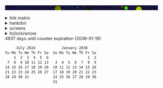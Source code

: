 ![banner](images/sunset.jpg)




<details><summary>link matrix</summary>
<sub><sup><sub><sup><sub><sup><sub><sup><sub><sup><sub><sup><sub><sup><sub><sup>
<pre>
c   c   c   c     a   a   a   a   a   a   a   a     cc   c   c   c     a   a   a   a   a   a   a   a     cc   c   c   c     a   a   a   a   a   a   a   a     cc   c   c   c     a   a   a   a   a   a   a   a     cc   c   c   c     a   a   a   a   a   a   a   a     cc   c   c   c     a   a   a   a   a   a   a   a     c
  c   c   c   c     a   a   a   R   L   a   a     c   c  c   c   c   c     a   a   a   R   L   a   a     c   c  c   c   c   c     a   a   a   R   L   a   a     c   c  c   c   c   c     a   a   a   R   L   a   a     c   c  c   c   c   c     a   a   a   R   L   a   a     c   c  c   c   c   c     a   a   a   R   L   a   a     c   c
c   c   c   c   c     a   a   RRRRR L a   a     c   cc   c   c   c   c     a   a   RRRRR L a   a     c   cc   c   c   c   c     a   a   RRRRR L a   a     c   cc   c   c   c   c     a   a   RRRRR L a   a     c   cc   c   c   c   c     a   a   RRRRR L a   a     c   cc   c   c   c   c     a   a   RRRRR L a   a     c   c
  c   c   c   c   c     a   a  RRR  L   a     c   c   c  c   c   c   c   c     a   a  RRR  L   a     c   c   c  c   c   c   c   c     a   a  RRR  L   a     c   c   c  c   c   c   c   c     a   a  RRR  L   a     c   c   c  c   c   c   c   c     a   a  RRR  L   a     c   c   c  c   c   c   c   c     a   a  RRR  L   a     c   c   c
c   c   c   c   c   c         RRRRRLLL      c   c   cc   c   c   c   c   c         RRRRRLLL      c   c   cc   c   c   c   c   c         RRRRRLLL      c   c   cc   c   c   c   c   c         RRRRRLLL      c   c   cc   c   c   c   c   c         RRRRRLLL      c   c   cc   c   c   c   c   c         RRRRRLLL      c   c   c
  c   c   c   c   c     d   d RRRRR L   d     c   c   c  c   c   c   c   c     d   d RRRRR L   d     c   c   c  c   c   c   c   c     d   d RRRRR L   d     c   c   c  c   c   c   c   c     d   d RRRRR L   d     c   c   c  c   c   c   c   c     d   d RRRRR L   d     c   c   c  c   c   c   c   c     d   d RRRRR L   d     c   c   c
c   c   c   c   c     d   d   dRRRd   d   d     c   cc   c   c   c   c     d   d   dRRRd   d   d     c   cc   c   c   c   c     d   d   dRRRd   d   d     c   cc   c   c   c   c     d   d   dRRRd   d   d     c   cc   c   c   c   c     d   d   dRRRd   d   d     c   cc   c   c   c   c     d   d   dRRRd   d   d     c   c
  c   c   c   c     d   d   d  RRR  d   d   d     c   c  c   c   c   c     d   d   d  RRR  d   d   d     c   c  c   c   c   c     d   d   d  RRR  d   d   d     c   c  c   c   c   c     d   d   d  RRR  d   d   d     c   c  c   c   c   c     d   d   d  RRR  d   d   d     c   c  c   c   c   c     d   d   d  RRR  d   d   d     c   c
c   c   c   c     d   d   d   dRRRd   d   d   d     cc   c   c   c     d   d   d   dRRRd   d   d   d     cc   c   c   c     d   d   d   dRRRd   d   d   d     cc   c   c   c     d   d   d   dRRRd   d   d   d     cc   c   c   c     d   d   d   dRRRd   d   d   d     cc   c   c   c     d   d   d   dRRRd   d   d   d     c
                d   d   d   d  RRR  d   d   d   d                d   d   d   d  RRR  d   d   d   d                d   d   d   d  RRR  d   d   d   d                d   d   d   d  RRR  d   d   d   d                d   d   d   d  RRR  d   d   d   d                d   d   d   d  RRR  d   d   d   d
b   b   b   b     d   d   d   RRRRR   d   d   d     bb   b   b   b     d   d   d   RRRRR   d   d   d     bb   b   b   b     d   d   d   RRRRR   d   d   d     bb   b   b   b     d   d   d   RRRRR   d   d   d     bb   b   b   b     d   d   d   RRRRR   d   d   d     bb   b   b   b     d   d   d   RRRRR   d   d   d     b
  b   b   b   b     d   d   d   d   d   d   d     b   b  b   b   b   b     d   d   d   d   d   d   d     b   b  b   b   b   b     d   d   d   d   d   d   d     b   b  b   b   b   b     d   d   d   d   d   d   d     b   b  b   b   b   b     d   d   d   d   d   d   d     b   b  b   b   b   b     d   d   d   d   d   d   d     b   b
b   b   b   b   b     d   d   d   d   d   d     b   bb   b   b   b   b     d   d   d   d   d   d     b   bb   b   b   b   b     d   d   d   d   d   d     b   bb   b   b   b   b     d   d   d   d   d   d     b   bb   b   b   b   b     d   d   d   d   d   d     b   bb   b   b   b   b     d   d   d   d   d   d     b   b
  b   b   b   b   b     d   d   d   d   d     b   b   b  b   b   b   b   b     d   d   d   d   d     b   b   b  b   b   b   b   b     d   d   d   d   d     b   b   b  b   b   b   b   b     d   d   d   d   d     b   b   b  b   b   b   b   b     d   d   d   d   d     b   b   b  b   b   b   b   b     d   d   d   d   d     b   b   b
b   b   b   b   b   b                       b   b   bb   b   b   b   b   b                       b   b   bb   b   b   b   b   b                       b   b   bb   b   b   b   b   b                       b   b   bb   b   b   b   b   b                       b   b   bb   b   b   b   b   b                       b   b   b
  b   b   b   b   b     a   a   a   a   a     b   b   b  b   b   b   b   b     a   a   a   a   a     b   b   b  b   b   b   b   b     a   a   a   a   a     b   b   b  b   b   b   b   b     a   a   a   a   a     b   b   b  b   b   b   b   b     a   a   a   a   a     b   b   b  b   b   b   b   b     a   a   a   a   a     b   b   b
b   b   b   b   b     a   a   a   a   a   a     b   bb   b   b   b   b     a   a   a   a   a   a     b   bb   b   b   b   b     a   a   a   a   a   a     b   bb   b   b   b   b     a   a   a   a   a   a     b   bb   b   b   b   b     a   a   a   a   a   a     b   bb   b   b   b   b     a   a   a   a   a   a     b   b
  b   b   b   b     a   a   a   a   a   a   a     b   b  b   b   b   b     a   a   a   a   a   a   a     b   b  b   b   b   b     a   a   a   a   a   a   a     b   b  b   b   b   b     a   a   a   a   a   a   a     b   b  b   b   b   b     a   a   a   a   a   a   a     b   b  b   b   b   b     a   a   a   a   a   a   a     b   b
b   b   b   b     a   a   a   a   a   a   a   a     bb   b   b   b     a   a   a   a   a   a   a   a     bb   b   b   b     a   a   a   a   a   a   a   a     bb   b   b   b     a   a   a   a   a   a   a   a     bb   b   b   b     a   a   a   a   a   a   a   a     bb   b   b   b     a   a   a   a   a   a   a   a     b
t               a   a   a   a   a   a   a   a   a      st               a   a   a   a   a   a   a   a   a      st               a   a   a   a   a   a   a   a   a      st               a   a   a   a   a   a   a   a   a      st               a   a   a   a   a   a   a   a   a      st               a   a   a   a   a   a   a   a   a      s
c   c   c   c     a   a   a   a   a   a   a   a     cc   c   c   c     a   a   a   a   a   a   a   a     cc   c   c   c     a   a   a   a   a   a   a   a     cc   c   c   c     a   a   a   a   a   a   a   a     cc   c   c   c     a   a   a   a   a   a   a   a     cc   c   c   c     a   a   a   a   a   a   a   a     c
  c   c   c   c     a   a   a   R   L   a   a     c   c  c   c   c   c     a   a   a   R   L   a   a     c   c  c   c   c   c     a   a   a   R   L   a   a     c   c  c   c   c   c     a   a   a   R   L   a   a     c   c  c   c   c   c     a   a   a   R   L   a   a     c   c  c   c   c   c     a   a   a   R   L   a   a     c   c
c   c   c   c   c     a   a   RRRRR L a   a     c   cc   c   c   c   c     a   a   RRRRR L a   a     c   cc   c   c   c   c     a   a   RRRRR L a   a     c   cc   c   c   c   c     a   a   RRRRR L a   a     c   cc   c   c   c   c     a   a   RRRRR L a   a     c   cc   c   c   c   c     a   a   RRRRR L a   a     c   c
  c   c   c   c   c     a   a  RRR  L   a     c   c   c  c   c   c   c   c     a   a  RRR  L   a     c   c   c  c   c   c   c   c     a   a  RRR  L   a     c   c   c  c   c   c   c   c     a   a  RRR  L   a     c   c   c  c   c   c   c   c     a   a  RRR  L   a     c   c   c  c   c   c   c   c     a   a  RRR  L   a     c   c   c
c   c   c   c   c   c         RRRRRLLL      c   c   cc   c   c   c   c   c         RRRRRLLL      c   c   cc   c   c   c   c   c         RRRRRLLL      c   c   cc   c   c   c   c   c         RRRRRLLL      c   c   cc   c   c   c   c   c         RRRRRLLL      c   c   cc   c   c   c   c   c         RRRRRLLL      c   c   c
  c   c   c   c   c     d   d RRRRR L   d     c   c   c  c   c   c   c   c     d   d RRRRR L   d     c   c   c  c   c   c   c   c     d   d RRRRR L   d     c   c   c  c   c   c   c   c     d   d RRRRR L   d     c   c   c  c   c   c   c   c     d   d RRRRR L   d     c   c   c  c   c   c   c   c     d   d RRRRR L   d     c   c   c
c   c   c   c   c     d   d   dRRRd   d   d     c   cc   c   c   c   c     d   d   dRRRd   d   d     c   cc   c   c   c   c     d   d   dRRRd   d   d     c   cc   c   c   c   c     d   d   dRRRd   d   d     c   cc   c   c   c   c     d   d   dRRRd   d   d     c   cc   c   c   c   c     d   d   dRRRd   d   d     c   c
  c   c   c   c     d   d   d  RRR  d   d   d     c   c  c   c   c   c     d   d   d  RRR  d   d   d     c   c  c   c   c   c     d   d   d  RRR  d   d   d     c   c  c   c   c   c     d   d   d  RRR  d   d   d     c   c  c   c   c   c     d   d   d  RRR  d   d   d     c   c  c   c   c   c     d   d   d  RRR  d   d   d     c   c
c   c   c   c     d   d   d   dRRRd   d   d   d     cc   c   c   c     d   d   d   dRRRd   d   d   d     cc   c   c   c     d   d   d   dRRRd   d   d   d     cc   c   c   c     d   d   d   dRRRd   d   d   d     cc   c   c   c     d   d   d   dRRRd   d   d   d     cc   c   c   c     d   d   d   dRRRd   d   d   d     c
                d   d   d   d  RRR  d   d   d   d                d   d   d   d  RRR  d   d   d   d                d   d   d   d  RRR  d   d   d   d                d   d   d   d  RRR  d   d   d   d                d   d   d   d  RRR  d   d   d   d                d   d   d   d  RRR  d   d   d   d
b   b   b   b     d   d   d   RRRRR   d   d   d     bb   b   b   b     d   d   d   RRRRR   d   d   d     bb   b   b   b     d   d   d   RRRRR   d   d   d     bb   b   b   b     d   d   d   RRRRR   d   d   d     bb   b   b   b     d   d   d   RRRRR   d   d   d     bb   b   b   b     d   d   d   RRRRR   d   d   d     b
  b   b   b   b     d   d   d   d   d   d   d     b   b  b   b   b   b     d   d   d   d   d   d   d     b   b  b   b   b   b     d   d   d   d   d   d   d     b   b  b   b   b   b     d   d   d   d   d   d   d     b   b  b   b   b   b     d   d   d   d   d   d   d     b   b  b   b   b   b     d   d   d   d   d   d   d     b   b
b   b   b   b   b     d   d   d   d   d   d     b   bb   b   b   b   b     d   d   d   d   d   d     b   bb   b   b   b   b     d   d   d   d   d   d     b   bb   b   b   b   b     d   d   d   d   d   d     b   bb   b   b   b   b     d   d   d   d   d   d     b   bb   b   b   b   b     d   d   d   d   d   d     b   b
  b   b   b   b   b     d   d   d   d   d     b   b   b  b   b   b   b   b     d   d   d   d   d     b   b   b  b   b   b   b   b     d   d   d   d   d     b   b   b  b   b   b   b   b     d   d   d   d   d     b   b   b  b   b   b   b   b     d   d   d   d   d     b   b   b  b   b   b   b   b     d   d   d   d   d     b   b   b
b   b   b   b   b   b                       b   b   bb   b   b   b   b   b                       b   b   bb   b   b   b   b   b                       b   b   bb   b   b   b   b   b                       b   b   bb   b   b   b   b   b                       b   b   bb   b   b   b   b   b                       b   b   b
  b   b   b   b   b     a   a   a   a   a     b   b   b  b   b   b   b   b     a   a   a   a   a     b   b   b  b   b   b   b   b     a   a   a   a   a     b   b   b  b   b   b   b   b     a   a   a   a   a     b   b   b  b   b   b   b   b     a   a   a   a   a     b   b   b  b   b   b   b   b     a   a   a   a   a     b   b   b
b   b   b   b   b     a   a   a   a   a   a     b   bb   b   b   b   b     a   a   a   a   a   a     b   bb   b   b   b   b     a   a   a   a   a   a     b   bb   b   b   b   b     a   a   a   a   a   a     b   bb   b   b   b   b     a   a   a   a   a   a     b   bb   b   b   b   b     a   a   a   a   a   a     b   b
  b   b   b   b     a   a   a   a   a   a   a     b   b  b   b   b   b     a   a   a   a   a   a   a     b   b  b   b   b   b     a   a   a   a   a   a   a     b   b  b   b   b   b     a   a   a   a   a   a   a     b   b  b   b   b   b     a   a   a   a   a   a   a     b   b  b   b   b   b     a   a   a   a   a   a   a     b   b
b   b   b   b     a   a   a   a   a   a   a   a     bb   b   b   b     a   a   a   a   a   a   a   a     bb   b   b   b     a   a   a   a   a   a   a   a     bb   b   b   b     a   a   a   a   a   a   a   a     bb   b   b   b     a   a   a   a   a   a   a   a     bb   b   b   b     a   a   a   a   a   a   a   a     b
t               a   a   a   a   a   a   a   a   a      st               a   a   a   a   a   a   a   a   a      st               a   a   a   a   a   a   a   a   a      st               a   a   a   a   a   a   a   a   a      st               a   a   a   a   a   a   a   a   a      st               a   a   a   a   a   a   a   a   a      s
c   c   c   c     a   a   a   a   a   a   a   a     cc   c   c   c     a   a   a   a   a   a   a   a     cc   c   c   c     a   a   a   a   a   a   a   a     cc   c   c   c     a   a   a   a   a   a   a   a     cc   c   c   c     a   a   a   a   a   a   a   a     cc   c   c   c     a   a   a   a   a   a   a   a     c
  c   c   c   c     a   a   a   R   L   a   a     c   c  c   c   c   c     a   a   a   R   L   a   a     c   c  c   c   c   c     a   a   a   R   L   a   a     c   c  c   c   c   c     a   a   a   R   L   a   a     c   c  c   c   c   c     a   a   a   R   L   a   a     c   c  c   c   c   c     a   a   a   R   L   a   a     c   c
c   c   c   c   c     a   a   RRRRR L a   a     c   cc   c   c   c   c     a   a   RRRRR L a   a     c   cc   c   c   c   c     a   a   RRRRR L a   a     c   cc   c   c   c   c     a   a   RRRRR L a   a     c   cc   c   c   c   c     a   a   RRRRR L a   a     c   cc   c   c   c   c     a   a   RRRRR L a   a     c   c
  c   c   c   c   c     a   a  RRR  L   a     c   c   c  c   c   c   c   c     a   a  RRR  L   a     c   c   c  c   c   c   c   c     a   a  RRR  L   a     c   c   c  c   c   c   c   c     a   a  RRR  L   a     c   c   c  c   c   c   c   c     a   a  RRR  L   a     c   c   c  c   c   c   c   c     a   a  RRR  L   a     c   c   c
c   c   c   c   c   c         RRRRRLLL      c   c   cc   c   c   c   c   c         RRRRRLLL      c   c   cc   c   c   c   c   c         RRRRRLLL      c   c   cc   c   c   c   c   c         RRRRRLLL      c   c   cc   c   c   c   c   c         RRRRRLLL      c   c   cc   c   c   c   c   c         RRRRRLLL      c   c   c
  c   c   c   c   c     d   d RRRRR L   d     c   c   c  c   c   c   c   c     d   d RRRRR L   d     c   c   c  c   c   c   c   c     d   d RRRRR L   d     c   c   c  c   c   c   c   c     d   d RRRRR L   d     c   c   c  c   c   c   c   c     d   d RRRRR L   d     c   c   c  c   c   c   c   c     d   d RRRRR L   d     c   c   c
c   c   c   c   c     d   d   dRRRd   d   d     c   cc   c   c   c   c     d   d   dRRRd   d   d     c   cc   c   c   c   c     d   d   dRRRd   d   d     c   cc   c   c   c   c     d   d   dRRRd   d   d     c   cc   c   c   c   c     d   d   dRRRd   d   d     c   cc   c   c   c   c     d   d   dRRRd   d   d     c   c
  c   c   c   c     d   d   d  RRR  d   d   d     c   c  c   c   c   c     d   d   d  RRR  d   d   d     c   c  c   c   c   c     d   d   d  RRR  d   d   d     c   c  c   c   c   c     d   d   d  RRR  d   d   d     c   c  c   c   c   c     d   d   d  RRR  d   d   d     c   c  c   c   c   c     d   d   d  RRR  d   d   d     c   c
c   c   c   c     d   d   d   dRRRd   d   d   d     cc   c   c   c     d   d   d   dRRRd   d   d   d     cc   c   c   c     d   d   d   dRRRd   d   d   d     cc   c   c   c     d   d   d   dRRRd   d   d   d     cc   c   c   c     d   d   d   dRRRd   d   d   d     cc   c   c   c     d   d   d   dRRRd   d   d   d     c
                d   d   d   d  RRR  d   d   d   d                d   d   d   d  RRR  d   d   d   d                d   d   d   d  RRR  d   d   d   d                d   d   d   d  RRR  d   d   d   d                d   d   d   d  RRR  d   d   d   d                d   d   d   d  RRR  d   d   d   d
b   b   b   b     d   d   d   RRRRR   d   d   d     bb   b   b   b     d   d   d   RRRRR   d   d   d     bb   b   b   b     d   d   d   RRRRR   d   d   d     bb   b   b   b     d   d   d   RRRRR   d   d   d     bb   b   b   b     d   d   d   RRRRR   d   d   d     bb   b   b   b     d   d   d   RRRRR   d   d   d     b
  b   b   b   b     d   d   d   d   d   d   d     b   b  b   b   b   b     d   d   d   d   d   d   d     b   b  b   b   b   b     d   d   d   d   d   d   d     b   b  b   b   b   b     d   d   d   d   d   d   d     b   b  b   b   b   b     d   d   d   d   d   d   d     b   b  b   b   b   b     d   d   d   d   d   d   d     b   b
b   b   b   b   b     d   d   d   d   d   d     b   bb   b   b   b   b     d   d   d   d   d   d     b   bb   b   b   b   b     d   d   d   d   d   d     b   bb   b   b   b   b     d   d   d   d   d   d     b   bb   b   b   b   b     d   d   d   d   d   d     b   bb   b   b   b   b     d   d   d   d   d   d     b   b
  b   b   b   b   b     d   d   d   d   d     b   b   b  b   b   b   b   b     d   d   d   d   d     b   b   b  b   b   b   b   b     d   d   d   d   d     b   b   b  b   b   b   b   b     d   d   d   d   d     b   b   b  b   b   b   b   b     d   d   d   d   d     b   b   b  b   b   b   b   b     d   d   d   d   d     b   b   b
b   b   b   b   b   b                       b   b   bb   b   b   b   b   b                       b   b   bb   b   b   b   b   b                       b   b   bb   b   b   b   b   b                       b   b   bb   b   b   b   b   b                       b   b   bb   b   b   b   b   b                       b   b   b
  b   b   b   b   b     a   a   a   a   a     b   b   b  b   b   b   b   b     a   a   a   a   a     b   b   b  b   b   b   b   b     a   a   a   a   a     b   b   b  b   b   b   b   b     a   a   a   a   a     b   b   b  b   b   b   b   b     a   a   a   a   a     b   b   b  b   b   b   b   b     a   a   a   a   a     b   b   b
b   b   b   b   b     a   a   a   a   a   a     b   bb   b   b   b   b     a   a   a   a   a   a     b   bb   b   b   b   b     a   a   a   a   a   a     b   bb   b   b   b   b     a   a   a   a   a   a     b   bb   b   b   b   b     a   a   a   a   a   a     b   bb   b   b   b   b     a   a   a   a   a   a     b   b
  b   b   b   b     a   a   a   a   a   a   a     b   b  b   b   b   b     a   a   a   a   a   a   a     b   b  b   b   b   b     a   a   a   a   a   a   a     b   b  b   b   b   b     a   a   a   a   a   a   a     b   b  b   b   b   b     a   a   a   a   a   a   a     b   b  b   b   b   b     a   a   a   a   a   a   a     b   b
b   b   b   b     a   a   a   a   a   a   a   a     bb   b   b   b     a   a   a   a   a   a   a   a     bb   b   b   b     a   a   a   a   a   a   a   a     bb   b   b   b     a   a   a   a   a   a   a   a     bb   b   b   b     a   a   a   a   a   a   a   a     bb   b   b   b     a   a   a   a   a   a   a   a     b
t               a   a   a   a   a   a   a   a   a      st               a   a   a   a   a   a   a   a   a      st               a   a   a   a   a   a   a   a   a      st               a   a   a   a   a   a   a   a   a      st               a   a   a   a   a   a   a   a   a      st               a   a   a   a   a   a   a   a   a      s
c   c   c   c     a   a   a   a   a   a   a   a     cc   c   c   c     a   a   a   a   a   a   a   a     cc   c   c   c     a   a   a   a   a   a   a   a     cc   c   c   c     a   a   a   a   a   a   a   a     cc   c   c   c     a   a   a   a   a   a   a   a     cc   c   c   c     a   a   a   a   a   a   a   a     c
  c   c   c   c     a   a   a   R   L   a   a     c   c  c   c   c   c     a   a   a   R   L   a   a     c   c  c   c   c   c     a   a   a   R   L   a   a     c   c  c   c   c   c     a   a   a   R   L   a   a     c   c  c   c   c   c     a   a   a   R   L   a   a     c   c  c   c   c   c     a   a   a   R   L   a   a     c   c
c   c   c   c   c     a   a   RRRRR L a   a     c   cc   c   c   c   c     a   a   RRRRR L a   a     c   cc   c   c   c   c     a   a   RRRRR L a   a     c   cc   c   c   c   c     a   a   RRRRR L a   a     c   cc   c   c   c   c     a   a   RRRRR L a   a     c   cc   c   c   c   c     a   a   RRRRR L a   a     c   c
  c   c   c   c   c     a   a  RRR  L   a     c   c   c  c   c   c   c   c     a   a  RRR  L   a     c   c   c  c   c   c   c   c     a   a  RRR  L   a     c   c   c  c   c   c   c   c     a   a  RRR  L   a     c   c   c  c   c   c   c   c     a   a  RRR  L   a     c   c   c  c   c   c   c   c     a   a  RRR  L   a     c   c   c
c   c   c   c   c   c         RRRRRLLL      c   c   cc   c   c   c   c   c         RRRRRLLL      c   c   cc   c   c   c   c   c         RRRRRLLL      c   c   cc   c   c   c   c   c         RRRRRLLL      c   c   cc   c   c   c   c   c         RRRRRLLL      c   c   cc   c   c   c   c   c         RRRRRLLL      c   c   c
  c   c   c   c   c     d   d RRRRR L   d     c   c   c  c   c   c   c   c     d   d RRRRR L   d     c   c   c  c   c   c   c   c     d   d RRRRR L   d     c   c   c  c   c   c   c   c     d   d RRRRR L   d     c   c   c  c   c   c   c   c     d   d RRRRR L   d     c   c   c  c   c   c   c   c     d   d RRRRR L   d     c   c   c
c   c   c   c   c     d   d   dRRRd   d   d     c   cc   c   c   c   c     d   d   dRRRd   d   d     c   cc   c   c   c   c     d   d   dRRRd   d   d     c   cc   c   c   c   c     d   d   dRRRd   d   d     c   cc   c   c   c   c     d   d   dRRRd   d   d     c   cc   c   c   c   c     d   d   dRRRd   d   d     c   c
  c   c   c   c     d   d   d  RRR  d   d   d     c   c  c   c   c   c     d   d   d  RRR  d   d   d     c   c  c   c   c   c     d   d   d  RRR  d   d   d     c   c  c   c   c   c     d   d   d  RRR  d   d   d     c   c  c   c   c   c     d   d   d  RRR  d   d   d     c   c  c   c   c   c     d   d   d  RRR  d   d   d     c   c
c   c   c   c     d   d   d   dRRRd   d   d   d     cc   c   c   c     d   d   d   dRRRd   d   d   d     cc   c   c   c     d   d   d   dRRRd   d   d   d     cc   c   c   c     d   d   d   dRRRd   d   d   d     cc   c   c   c     d   d   d   dRRRd   d   d   d     cc   c   c   c     d   d   d   dRRRd   d   d   d     c
                d   d   d   d  RRR  d   d   d   d                d   d   d   d  RRR  d   d   d   d                d   d   d   d  RRR  d   d   d   d                d   d   d   d  RRR  d   d   d   d                d   d   d   d  RRR  d   d   d   d                d   d   d   d  RRR  d   d   d   d
b   b   b   b     d   d   d   RRRRR   d   d   d     bb   b   b   b     d   d   d   RRRRR   d   d   d     bb   b   b   b     d   d   d   RRRRR   d   d   d     bb   b   b   b     d   d   d   RRRRR   d   d   d     bb   b   b   b     d   d   d   RRRRR   d   d   d     bb   b   b   b     d   d   d   RRRRR   d   d   d     b
  b   b   b   b     d   d   d   d   d   d   d     b   b  b   b   b   b     d   d   d   d   d   d   d     b   b  b   b   b   b     d   d   d   d   d   d   d     b   b  b   b   b   b     d   d   d   d   d   d   d     b   b  b   b   b   b     d   d   d   d   d   d   d     b   b  b   b   b   b     d   d   d   d   d   d   d     b   b
b   b   b   b   b     d   d   d   d   d   d     b   bb   b   b   b   b     d   d   d   d   d   d     b   bb   b   b   b   b     d   d   d   d   d   d     b   bb   b   b   b   b     d   d   d   d   d   d     b   bb   b   b   b   b     d   d   d   d   d   d     b   bb   b   b   b   b     d   d   d   d   d   d     b   b
  b   b   b   b   b     d   d   d   d   d     b   b   b  b   b   b   b   b     d   d   d   d   d     b   b   b  b   b   b   b   b     d   d   d   d   d     b   b   b  b   b   b   b   b     d   d   d   d   d     b   b   b  b   b   b   b   b     d   d   d   d   d     b   b   b  b   b   b   b   b     d   d   d   d   d     b   b   b
b   b   b   b   b   b                       b   b   bb   b   b   b   b   b                       b   b   bb   b   b   b   b   b                       b   b   bb   b   b   b   b   b                       b   b   bb   b   b   b   b   b                       b   b   bb   b   b   b   b   b                       b   b   b
  b   b   b   b   b     a   a   a   a   a     b   b   b  b   b   b   b   b     a   a   a   a   a     b   b   b  b   b   b   b   b     a   a   a   a   a     b   b   b  b   b   b   b   b     a   a   a   a   a     b   b   b  b   b   b   b   b     a   a   a   a   a     b   b   b  b   b   b   b   b     a   a   a   a   a     b   b   b
b   b   b   b   b     a   a   a   a   a   a     b   bb   b   b   b   b     a   a   a   a   a   a     b   bb   b   b   b   b     a   a   a   a   a   a     b   bb   b   b   b   b     a   a   a   a   a   a     b   bb   b   b   b   b     a   a   a   a   a   a     b   bb   b   b   b   b     a   a   a   a   a   a     b   b
  b   b   b   b     a   a   a   a   a   a   a     b   b  b   b   b   b     a   a   a   a   a   a   a     b   b  b   b   b   b     a   a   a   a   a   a   a     b   b  b   b   b   b     a   a   a   a   a   a   a     b   b  b   b   b   b     a   a   a   a   a   a   a     b   b  b   b   b   b     a   a   a   a   a   a   a     b   b
b   b   b   b     a   a   a   a   a   a   a   a     bb   b   b   b     a   a   a   a   a   a   a   a     bb   b   b   b     a   a   a   a   a   a   a   a     bb   b   b   b     a   a   a   a   a   a   a   a     bb   b   b   b     a   a   a   a   a   a   a   a     bb   b   b   b     a   a   a   a   a   a   a   a     b
t               a   a   a   a   a   a   a   a   a      st               a   a   a   a   a   a   a   a   a      st               a   a   a   a   a   a   a   a   a      st               a   a   a   a   a   a   a   a   a      st               a   a   a   a   a   a   a   a   a      st               a   a   a   a   a   a   a   a   a      s
c   c   c   c     a   a   a   a   a   a   a   a     cc   c   c   c     a   a   a   a   a   a   a   a     cc   c   c   c     a   a   a   a   a   a   a   a     cc   c   c   c     a   a   a   a   a   a   a   a     cc   c   c   c     a   a   a   a   a   a   a   a     cc   c   c   c     a   a   a   a   a   a   a   a     c
  c   c   c   c     a   a   a   R   L   a   a     c   c  c   c   c   c     a   a   a   R   L   a   a     c   c  c   c   c   c     a   a   a   R   L   a   a     c   c  c   c   c   c     a   a   a   R   L   a   a     c   c  c   c   c   c     a   a   a   R   L   a   a     c   c  c   c   c   c     a   a   a   R   L   a   a     c   c
c   c   c   c   c     a   a   RRRRR L a   a     c   cc   c   c   c   c     a   a   RRRRR L a   a     c   cc   c   c   c   c     a   a   RRRRR L a   a     c   cc   c   c   c   c     a   a   RRRRR L a   a     c   cc   c   c   c   c     a   a   RRRRR L a   a     c   cc   c   c   c   c     a   a   RRRRR L a   a     c   c
  c   c   c   c   c     a   a  RRR  L   a     c   c   c  c   c   c   c   c     a   a  RRR  L   a     c   c   c  c   c   c   c   c     a   a  RRR  L   a     c   c   c  c   c   c   c   c     a   a  RRR  L   a     c   c   c  c   c   c   c   c     a   a  RRR  L   a     c   c   c  c   c   c   c   c     a   a  RRR  L   a     c   c   c
c   c   c   c   c   c         RRRRRLLL      c   c   cc   c   c   c   c   c         RRRRRLLL      c   c   cc   c   c   c   c   c         RRRRRLLL      c   c   cc   c   c   c   c   c         RRRRRLLL      c   c   cc   c   c   c   c   c         RRRRRLLL      c   c   cc   c   c   c   c   c         RRRRRLLL      c   c   c
  c   c   c   c   c     d   d RRRRR L   d     c   c   c  c   c   c   c   c     d   d RRRRR L   d     c   c   c  c   c   c   c   c     d   d RRRRR L   d     c   c   c  c   c   c   c   c     d   d RRRRR L   d     c   c   c  c   c   c   c   c     d   d RRRRR L   d     c   c   c  c   c   c   c   c     d   d RRRRR L   d     c   c   c
c   c   c   c   c     d   d   dRRRd   d   d     c   cc   c   c   c   c     d   d   dRRRd   d   d     c   cc   c   c   c   c     d   d   dRRRd   d   d     c   cc   c   c   c   c     d   d   dRRRd   d   d     c   cc   c   c   c   c     d   d   dRRRd   d   d     c   cc   c   c   c   c     d   d   dRRRd   d   d     c   c
  c   c   c   c     d   d   d  RRR  d   d   d     c   c  c   c   c   c     d   d   d  RRR  d   d   d     c   c  c   c   c   c     d   d   d  RRR  d   d   d     c   c  c   c   c   c     d   d   d  RRR  d   d   d     c   c  c   c   c   c     d   d   d  RRR  d   d   d     c   c  c   c   c   c     d   d   d  RRR  d   d   d     c   c
c   c   c   c     d   d   d   dRRRd   d   d   d     cc   c   c   c     d   d   d   dRRRd   d   d   d     cc   c   c   c     d   d   d   dRRRd   d   d   d     cc   c   c   c     d   d   d   dRRRd   d   d   d     cc   c   c   c     d   d   d   dRRRd   d   d   d     cc   c   c   c     d   d   d   dRRRd   d   d   d     c
                d   d   d   d  RRR  d   d   d   d                d   d   d   d  RRR  d   d   d   d                d   d   d   d  RRR  d   d   d   d                d   d   d   d  RRR  d   d   d   d                d   d   d   d  RRR  d   d   d   d                d   d   d   d  RRR  d   d   d   d
b   b   b   b     d   d   d   RRRRR   d   d   d     bb   b   b   b     d   d   d   RRRRR   d   d   d     bb   b   b   b     d   d   d   RRRRR   d   d   d     bb   b   b   b     d   d   d   RRRRR   d   d   d     bb   b   b   b     d   d   d   RRRRR   d   d   d     bb   b   b   b     d   d   d   RRRRR   d   d   d     b
  b   b   b   b     d   d   d   d   d   d   d     b   b  b   b   b   b     d   d   d   d   d   d   d     b   b  b   b   b   b     d   d   d   d   d   d   d     b   b  b   b   b   b     d   d   d   d   d   d   d     b   b  b   b   b   b     d   d   d   d   d   d   d     b   b  b   b   b   b     d   d   d   d   d   d   d     b   b
b   b   b   b   b     d   d   d   d   d   d     b   bb   b   b   b   b     d   d   d   d   d   d     b   bb   b   b   b   b     d   d   d   d   d   d     b   bb   b   b   b   b     d   d   d   d   d   d     b   bb   b   b   b   b     d   d   d   d   d   d     b   bb   b   b   b   b     d   d   d   d   d   d     b   b
  b   b   b   b   b     d   d   d   d   d     b   b   b  b   b   b   b   b     d   d   d   d   d     b   b   b  b   b   b   b   b     d   d   d   d   d     b   b   b  b   b   b   b   b     d   d   d   d   d     b   b   b  b   b   b   b   b     d   d   d   d   d     b   b   b  b   b   b   b   b     d   d   d   d   d     b   b   b
b   b   b   b   b   b                       b   b   bb   b   b   b   b   b                       b   b   bb   b   b   b   b   b                       b   b   bb   b   b   b   b   b                       b   b   bb   b   b   b   b   b                       b   b   bb   b   b   b   b   b                       b   b   b
  b   b   b   b   b     a   a   a   a   a     b   b   b  b   b   b   b   b     a   a   a   a   a     b   b   b  b   b   b   b   b     a   a   a   a   a     b   b   b  b   b   b   b   b     a   a   a   a   a     b   b   b  b   b   b   b   b     a   a   a   a   a     b   b   b  b   b   b   b   b     a   a   a   a   a     b   b   b
b   b   b   b   b     a   a   a   a   a   a     b   bb   b   b   b   b     a   a   a   a   a   a     b   bb   b   b   b   b     a   a   a   a   a   a     b   bb   b   b   b   b     a   a   a   a   a   a     b   bb   b   b   b   b     a   a   a   a   a   a     b   bb   b   b   b   b     a   a   a   a   a   a     b   b
  b   b   b   b     a   a   a   a   a   a   a     b   b  b   b   b   b     a   a   a   a   a   a   a     b   b  b   b   b   b     a   a   a   a   a   a   a     b   b  b   b   b   b     a   a   a   a   a   a   a     b   b  b   b   b   b     a   a   a   a   a   a   a     b   b  b   b   b   b     a   a   a   a   a   a   a     b   b
b   b   b   b     a   a   a   a   a   a   a   a     bb   b   b   b     a   a   a   a   a   a   a   a     bb   b   b   b     a   a   a   a   a   a   a   a     bb   b   b   b     a   a   a   a   a   a   a   a     bb   b   b   b     a   a   a   a   a   a   a   a     bb   b   b   b     a   a   a   a   a   a   a   a     b
t               a   a   a   a   a   a   a   a   a      st               a   a   a   a   a   a   a   a   a      st               a   a   a   a   a   a   a   a   a      st               a   a   a   a   a   a   a   a   a      st               a   a   a   a   a   a   a   a   a      st               a   a   a   a   a   a   a   a   a      s
c   c   c   c     a   a   a   a   a   a   a   a     cc   c   c   c     a   a   a   a   a   a   a   a     cc   c   c   c     a   a   a   a   a   a   a   a     cc   c   c   c     a   a   a   a   a   a   a   a     cc   c   c   c     a   a   a   a   a   a   a   a     cc   c   c   c     a   a   a   a   a   a   a   a     c
  c   c   c   c     a   a   a   R   L   a   a     c   c  c   c   c   c     a   a   a   R   L   a   a     c   c  c   c   c   c     a   a   a   R   L   a   a     c   c  c   c   c   c     a   a   a   R   L   a   a     c   c  c   c   c   c     a   a   a   R   L   a   a     c   c  c   c   c   c     a   a   a   R   L   a   a     c   c
c   c   c   c   c     a   a   RRRRR L a   a     c   cc   c   c   c   c     a   a   RRRRR L a   a     c   cc   c   c   c   c     a   a   RRRRR L a   a     c   cc   c   c   c   c     a   a   RRRRR L a   a     c   cc   c   c   c   c     a   a   RRRRR L a   a     c   cc   c   c   c   c     a   a   RRRRR L a   a     c   c
  c   c   c   c   c     a   a  RRR  L   a     c   c   c  c   c   c   c   c     a   a  RRR  L   a     c   c   c  c   c   c   c   c     a   a  RRR  L   a     c   c   c  c   c   c   c   c     a   a  RRR  L   a     c   c   c  c   c   c   c   c     a   a  RRR  L   a     c   c   c  c   c   c   c   c     a   a  RRR  L   a     c   c   c
c   c   c   c   c   c         RRRRRLLL      c   c   cc   c   c   c   c   c         RRRRRLLL      c   c   cc   c   c   c   c   c         RRRRRLLL      c   c   cc   c   c   c   c   c         RRRRRLLL      c   c   cc   c   c   c   c   c         RRRRRLLL      c   c   cc   c   c   c   c   c         RRRRRLLL      c   c   c
  c   c   c   c   c     d   d RRRRR L   d     c   c   c  c   c   c   c   c     d   d RRRRR L   d     c   c   c  c   c   c   c   c     d   d RRRRR L   d     c   c   c  c   c   c   c   c     d   d RRRRR L   d     c   c   c  c   c   c   c   c     d   d RRRRR L   d     c   c   c  c   c   c   c   c     d   d RRRRR L   d     c   c   c
c   c   c   c   c     d   d   dRRRd   d   d     c   cc   c   c   c   c     d   d   dRRRd   d   d     c   cc   c   c   c   c     d   d   dRRRd   d   d     c   cc   c   c   c   c     d   d   dRRRd   d   d     c   cc   c   c   c   c     d   d   dRRRd   d   d     c   cc   c   c   c   c     d   d   dRRRd   d   d     c   c
  c   c   c   c     d   d   d  RRR  d   d   d     c   c  c   c   c   c     d   d   d  RRR  d   d   d     c   c  c   c   c   c     d   d   d  RRR  d   d   d     c   c  c   c   c   c     d   d   d  RRR  d   d   d     c   c  c   c   c   c     d   d   d  RRR  d   d   d     c   c  c   c   c   c     d   d   d  RRR  d   d   d     c   c
c   c   c   c     d   d   d   dRRRd   d   d   d     cc   c   c   c     d   d   d   dRRRd   d   d   d     cc   c   c   c     d   d   d   dRRRd   d   d   d     cc   c   c   c     d   d   d   dRRRd   d   d   d     cc   c   c   c     d   d   d   dRRRd   d   d   d     cc   c   c   c     d   d   d   dRRRd   d   d   d     c
                d   d   d   d  RRR  d   d   d   d                d   d   d   d  RRR  d   d   d   d                d   d   d   d  RRR  d   d   d   d                d   d   d   d  RRR  d   d   d   d                d   d   d   d  RRR  d   d   d   d                d   d   d   d  RRR  d   d   d   d
b   b   b   b     d   d   d   RRRRR   d   d   d     bb   b   b   b     d   d   d   RRRRR   d   d   d     bb   b   b   b     d   d   d   RRRRR   d   d   d     bb   b   b   b     d   d   d   RRRRR   d   d   d     bb   b   b   b     d   d   d   RRRRR   d   d   d     bb   b   b   b     d   d   d   RRRRR   d   d   d     b
  b   b   b   b     d   d   d   d   d   d   d     b   b  b   b   b   b     d   d   d   d   d   d   d     b   b  b   b   b   b     d   d   d   d   d   d   d     b   b  b   b   b   b     d   d   d   d   d   d   d     b   b  b   b   b   b     d   d   d   d   d   d   d     b   b  b   b   b   b     d   d   d   d   d   d   d     b   b
b   b   b   b   b     d   d   d   d   d   d     b   bb   b   b   b   b     d   d   d   d   d   d     b   bb   b   b   b   b     d   d   d   d   d   d     b   bb   b   b   b   b     d   d   d   d   d   d     b   bb   b   b   b   b     d   d   d   d   d   d     b   bb   b   b   b   b     d   d   d   d   d   d     b   b
  b   b   b   b   b     d   d   d   d   d     b   b   b  b   b   b   b   b     d   d   d   d   d     b   b   b  b   b   b   b   b     d   d   d   d   d     b   b   b  b   b   b   b   b     d   d   d   d   d     b   b   b  b   b   b   b   b     d   d   d   d   d     b   b   b  b   b   b   b   b     d   d   d   d   d     b   b   b
b   b   b   b   b   b                       b   b   bb   b   b   b   b   b                       b   b   bb   b   b   b   b   b                       b   b   bb   b   b   b   b   b                       b   b   bb   b   b   b   b   b                       b   b   bb   b   b   b   b   b                       b   b   b
  b   b   b   b   b     a   a   a   a   a     b   b   b  b   b   b   b   b     a   a   a   a   a     b   b   b  b   b   b   b   b     a   a   a   a   a     b   b   b  b   b   b   b   b     a   a   a   a   a     b   b   b  b   b   b   b   b     a   a   a   a   a     b   b   b  b   b   b   b   b     a   a   a   a   a     b   b   b
b   b   b   b   b     a   a   a   a   a   a     b   bb   b   b   b   b     a   a   a   a   a   a     b   bb   b   b   b   b     a   a   a   a   a   a     b   bb   b   b   b   b     a   a   a   a   a   a     b   bb   b   b   b   b     a   a   a   a   a   a     b   bb   b   b   b   b     a   a   a   a   a   a     b   b
  b   b   b   b     a   a   a   a   a   a   a     b   b  b   b   b   b     a   a   a   a   a   a   a     b   b  b   b   b   b     a   a   a   a   a   a   a     b   b  b   b   b   b     a   a   a   a   a   a   a     b   b  b   b   b   b     a   a   a   a   a   a   a     b   b  b   b   b   b     a   a   a   a   a   a   a     b   b
b   b   b   b     a   a   a   a   a   a   a   a     bb   b   b   b     a   a   a   a   a   a   a   a     bb   b   b   b     a   a   a   a   a   a   a   a     bb   b   b   b     a   a   a   a   a   a   a   a     bb   b   b   b     a   a   a   a   a   a   a   a     bb   b   b   b     a   a   a   a   a   a   a   a     b
t               a   a   a   a   a   a   a   a   a      st               a   a   a   a   a   a   a   a   a      st               a   a   a   a   a   a   a   a   a      st               a   a   a   a   a   a   a   a   a      st               a   a   a   a   a   a   a   a   a      st               a   a   a   a   a   a   a   a   a      s
</pre>
</sup></sub></sup></sub></sup></sub></sup></sub></sup></sub></sup></sub></sup></sub></sup></sub>


[00](https://github.com/handyc/hanb) 
[01](https://github.com/handyc/hanb) 
[02](https://github.com/handyc/hanb) 
[03](https://github.com/handyc/hanb) 
[04](https://github.com/handyc/hanb) 
[05](https://github.com/handyc/hanb) 


[00](https://github.com/handyc/hanb) 
[01](https://github.com/handyc/hanb) 
[02](https://github.com/handyc/hanb) 
[03](https://github.com/handyc/hanb) 
[04](https://github.com/handyc/hanb) 
[05](https://github.com/handyc/hanb) 


[00](https://github.com/handyc/hanb) 
[01](https://github.com/handyc/hanb) 
[02](https://github.com/handyc/hanb) 
[03](https://github.com/handyc/hanb) 
[04](https://github.com/handyc/hanb) 
[05](https://github.com/handyc/hanb) 


[00](https://github.com/handyc/hanb) 
[01](https://github.com/handyc/hanb) 
[02](https://github.com/handyc/hanb) 
[03](https://github.com/handyc/hanb) 
[04](https://github.com/handyc/hanb) 
[05](https://github.com/handyc/hanb) 


[00](https://github.com/handyc/hanb) 
[01](https://github.com/handyc/hanb) 
[02](https://github.com/handyc/hanb) 
[03](https://github.com/handyc/hanb) 
[04](https://github.com/handyc/hanb) 
[05](https://github.com/handyc/hanb) 


[00](https://github.com/handyc/hanb) 
[01](https://github.com/handyc/hanb) 
[02](https://github.com/handyc/hanb) 
[03](https://github.com/handyc/hanb) 
[04](https://github.com/handyc/hanb) 
[05](https://github.com/handyc/hanb) 


</details>



<details><summary>hanb/bri</summary>
<sub><sup><sub><sup><sub><sup><sub><sup><sub><sup><sub><sup><sub><sup><sub><sup>
<pre>
b   b   b   b   b   b     a   a   a   a   a   a   a     b   b   b   b   b   b
  b   b   b   b   b     a   a   a   a   a   a   a   a     b   b   b   b   b  
                      a   a   a   a   a   a   a   a   a                      
  c   c   c   c   c     a   a   a   a   a   a   a   a     c   c   c   c   c  
c   c   c   c   c   c     a   a   a   s   L   a   a     c   c   c   c   c   c
  c   c   c   c   c   c     a   a   RRRRR L a   a     c   c   c   c   c   c  
c   c   c   c   c   c   c     a   a  RRR  L   a     c   c   c   c   c   c   c
  c   c   c   c   c   c   c         RRRRRLLL      c   c   c   c   c   c   c  
c   c   c   c   c   c   c     d   d RRRRR L   d     c   c   c   c   c   c   c
  c   c   c   c   c   c     d   d   dRRRd   d   d     c   c   c   c   c   c  
c   c   c   c   c   c     d   d   d  RRR  d   d   d     c   c   c   c   c   c
  c   c   c   c   c     d   d   d   dRRRd   d   d   d     c   c   c   c   c  
                      d   d   d   d  RRR  d   d   d   d                      
  b   b   b   b   b     d   d   d   RRRRR   d   d   d     b   b   b   b   b  
b   b   b   b   b   b     d   d   d   d   d   d   d     b   b   b   b   b   b
  b   b   b   b   b   b     d   d   d   d   d   d     b   b   b   b   b   b  
b   b   b   b   b   b   b     d   d   d   d   d     b   b   b   b   b   b   b
  b   b   b   b   b   b   b                       b   b   b   b   b   b   b  
b   b   b   b   b   b   b     a   a   a   a   a     b   b   b   b   b   b   b
  b   b   b   b   b   b     a   a   a   a   a   a     b   b   b   b   b   b  
b   b   b   b   b   b     a   a   a   a   a   a   a     b   b   b   b   b   b
  b   b   b   b   b     a   a   a   a   a   a   a   a     b   b   b   b   b  
                      a   a   a   a   a   a   a   a   a                      
  c   c   c   c   c     a   a   a   a   a   a   a   a     c   c   c   c   c  
</pre>
</sup></sub></sup></sub></sup></sub></sup></sub></sup></sub></sup></sub></sup></sub></sup></sub>

[hanb](https://github.com/handyc/hanb)

[bri](https://github.com/handyc/bri)

</details> 

<details><summary>screens</summary>
<sub><sup><sub><sup><sub><sup><sub><sup><sub><sup><sub><sup><sub><sup><sub><sup>
<pre>               
b   b   b   b   b   b     a   a   a   a   a   a   a     b   b   b   b   b   b     b   b   b   b   b   b     a   a   a   a   a   a   a     b   b   b   b   b   b     b   b   b   b   b   b     a   a   a   a   a   a   a     b   b   b   b   b   b     b   b   b   b   b   b     a   a   a   a   a   a   a     b   b   b   b   b   b
  b   b   b   b   b     a   a   a   a   a   a   a   a     b   b   b   b   b         b   b   b   b   b     a   a   a   a   a   a   a   a     b   b   b   b   b         b   b   b   b   b     a   a   a   a   a   a   a   a     b   b   b   b   b         b   b   b   b   b     a   a   a   a   a   a   a   a     b   b   b   b   b  
                      a   a   a   a   a   a   a   a   a                                                 a   a   a   a   a   a   a   a   a                                                 a   a   a   a   a   a   a   a   a                                                 a   a   a   a   a   a   a   a   a                      
  c   c   c   c   c     a   a   a   a   a   a   a   a     c   c   c   c   c         c   c   c   c   c     a   a   a   a   a   a   a   a     c   c   c   c   c         c   c   c   c   c     a   a   a   a   a   a   a   a     c   c   c   c   c         c   c   c   c   c     a   a   a   a   a   a   a   a     c   c   c   c   c  
c   c   c   c   c   c     a   a   a   s   L   a   a     c   c   c   c   c   c     c   c   c   c   c   c     a   a   a   s   L   a   a     c   c   c   c   c   c     c   c   c   c   c   c     a   a   a   s   L   a   a     c   c   c   c   c   c     c   c   c   c   c   c     a   a   a   s   L   a   a     c   c   c   c   c   c
  c   c   c   c   c   c     a   a   RRRRR L a   a     c   c   c   c   c   c         c   c   c   c   c   c     a   a   RRRRR L a   a     c   c   c   c   c   c         c   c   c   c   c   c     a   a   RRRRR L a   a     c   c   c   c   c   c         c   c   c   c   c   c     a   a   RRRRR L a   a     c   c   c   c   c   c  
c   c   c   c   c   c   c     a   a  RRR  L   a     c   c   c   c   c   c   c     c   c   c   c   c   c   c     a   a  RRR  L   a     c   c   c   c   c   c   c     c   c   c   c   c   c   c     a   a  RRR  L   a     c   c   c   c   c   c   c     c   c   c   c   c   c   c     a   a  RRR  L   a     c   c   c   c   c   c   c
  c   c   c   c   c   c   c         RRRRRLLL      c   c   c   c   c   c   c         c   c   c   c   c   c   c         RRRRRLLL      c   c   c   c   c   c   c         c   c   c   c   c   c   c         RRRRRLLL      c   c   c   c   c   c   c         c   c   c   c   c   c   c         RRRRRLLL      c   c   c   c   c   c   c  
c   c   c   c   c   c   c     d   d RRRRR L   d     c   c   c   c   c   c   c     c   c   c   c   c   c   c     d   d RRRRR L   d     c   c   c   c   c   c   c     c   c   c   c   c   c   c     d   d RRRRR L   d     c   c   c   c   c   c   c     c   c   c   c   c   c   c     d   d RRRRR L   d     c   c   c   c   c   c   c
  c   c   c   c   c   c     d   d   dRRRd   d   d     c   c   c   c   c   c         c   c   c   c   c   c     d   d   dRRRd   d   d     c   c   c   c   c   c         c   c   c   c   c   c     d   d   dRRRd   d   d     c   c   c   c   c   c         c   c   c   c   c   c     d   d   dRRRd   d   d     c   c   c   c   c   c  
c   c   c   c   c   c     d   d   d  RRR  d   d   d     c   c   c   c   c   c     c   c   c   c   c   c     d   d   d  RRR  d   d   d     c   c   c   c   c   c     c   c   c   c   c   c     d   d   d  RRR  d   d   d     c   c   c   c   c   c     c   c   c   c   c   c     d   d   d  RRR  d   d   d     c   c   c   c   c   c
  c   c   c   c   c     d   d   d   dRRRd   d   d   d     c   c   c   c   c         c   c   c   c   c     d   d   d   dRRRd   d   d   d     c   c   c   c   c         c   c   c   c   c     d   d   d   dRRRd   d   d   d     c   c   c   c   c         c   c   c   c   c     d   d   d   dRRRd   d   d   d     c   c   c   c   c  
                      d   d   d   d  RRR  d   d   d   d                                                 d   d   d   d  RRR  d   d   d   d                                                 d   d   d   d  RRR  d   d   d   d                                                 d   d   d   d  RRR  d   d   d   d                      
  b   b   b   b   b     d   d   d   RRRRR   d   d   d     b   b   b   b   b         b   b   b   b   b     d   d   d   RRRRR   d   d   d     b   b   b   b   b         b   b   b   b   b     d   d   d   RRRRR   d   d   d     b   b   b   b   b         b   b   b   b   b     d   d   d   RRRRR   d   d   d     b   b   b   b   b  
b   b   b   b   b   b     d   d   d   d   d   d   d     b   b   b   b   b   b     b   b   b   b   b   b     d   d   d   d   d   d   d     b   b   b   b   b   b     b   b   b   b   b   b     d   d   d   d   d   d   d     b   b   b   b   b   b     b   b   b   b   b   b     d   d   d   d   d   d   d     b   b   b   b   b   b
  b   b   b   b   b   b     d   d   d   d   d   d     b   b   b   b   b   b         b   b   b   b   b   b     d   d   d   d   d   d     b   b   b   b   b   b         b   b   b   b   b   b     d   d   d   d   d   d     b   b   b   b   b   b         b   b   b   b   b   b     d   d   d   d   d   d     b   b   b   b   b   b  
b   b   b   b   b   b   b     d   d   d   d   d     b   b   b   b   b   b   b     b   b   b   b   b   b   b     d   d   d   d   d     b   b   b   b   b   b   b     b   b   b   b   b   b   b     d   d   d   d   d     b   b   b   b   b   b   b     b   b   b   b   b   b   b     d   d   d   d   d     b   b   b   b   b   b   b
  b   b   b   b   b   b   b                       b   b   b   b   b   b   b         b   b   b   b   b   b   b                       b   b   b   b   b   b   b         b   b   b   b   b   b   b                       b   b   b   b   b   b   b         b   b   b   b   b   b   b                       b   b   b   b   b   b   b  
b   b   b   b   b   b   b     a   a   a   a   a     b   b   b   b   b   b   b     b   b   b   b   b   b   b     a   a   a   a   a     b   b   b   b   b   b   b     b   b   b   b   b   b   b     a   a   a   a   a     b   b   b   b   b   b   b     b   b   b   b   b   b   b     a   a   a   a   a     b   b   b   b   b   b   b
  b   b   b   b   b   b     a   a   a   a   a   a     b   b   b   b   b   b         b   b   b   b   b   b     a   a   a   a   a   a     b   b   b   b   b   b         b   b   b   b   b   b     a   a   a   a   a   a     b   b   b   b   b   b         b   b   b   b   b   b     a   a   a   a   a   a     b   b   b   b   b   b  
b   b   b   b   b   b     a   a   a   a   a   a   a     b   b   b   b   b   b     b   b   b   b   b   b     a   a   a   a   a   a   a     b   b   b   b   b   b     b   b   b   b   b   b     a   a   a   a   a   a   a     b   b   b   b   b   b     b   b   b   b   b   b     a   a   a   a   a   a   a     b   b   b   b   b   b
  b   b   b   b   b     a   a   a   a   a   a   a   a     b   b   b   b   b         b   b   b   b   b     a   a   a   a   a   a   a   a     b   b   b   b   b         b   b   b   b   b     a   a   a   a   a   a   a   a     b   b   b   b   b         b   b   b   b   b     a   a   a   a   a   a   a   a     b   b   b   b   b  
                      a   a   a   a   a   a   a   a   a                                                 a   a   a   a   a   a   a   a   a                                                 a   a   a   a   a   a   a   a   a                                                 a   a   a   a   a   a   a   a   a                      
  c   c   c   c   c     a   a   a   a   a   a   a   a     c   c   c   c   c         c   c   c   c   c     a   a   a   a   a   a   a   a     c   c   c   c   c         c   c   c   c   c     a   a   a   a   a   a   a   a     c   c   c   c   c         c   c   c   c   c     a   a   a   a   a   a   a   a     c   c   c   c   c  
</pre>


[00](https://github.com/handyc/hanb) 
"---------------------------------------------------------------------------------------"
[01](https://github.com/handyc/hanb) 
"---------------------------------------------------------------------------------------"
[02](https://github.com/handyc/hanb) 
"---------------------------------------------------------------------------------------"
[03](https://github.com/handyc/hanb) 


<pre>               
b   b   b   b   b   b     a   a   a   a   a   a   a     b   b   b   b   b   b     b   b   b   b   b   b     a   a   a   a   a   a   a     b   b   b   b   b   b     b   b   b   b   b   b     a   a   a   a   a   a   a     b   b   b   b   b   b     b   b   b   b   b   b     a   a   a   a   a   a   a     b   b   b   b   b   b
  b   b   b   b   b     a   a   a   a   a   a   a   a     b   b   b   b   b         b   b   b   b   b     a   a   a   a   a   a   a   a     b   b   b   b   b         b   b   b   b   b     a   a   a   a   a   a   a   a     b   b   b   b   b         b   b   b   b   b     a   a   a   a   a   a   a   a     b   b   b   b   b  
                      a   a   a   a   a   a   a   a   a                                                 a   a   a   a   a   a   a   a   a                                                 a   a   a   a   a   a   a   a   a                                                 a   a   a   a   a   a   a   a   a                      
  c   c   c   c   c     a   a   a   a   a   a   a   a     c   c   c   c   c         c   c   c   c   c     a   a   a   a   a   a   a   a     c   c   c   c   c         c   c   c   c   c     a   a   a   a   a   a   a   a     c   c   c   c   c         c   c   c   c   c     a   a   a   a   a   a   a   a     c   c   c   c   c  
c   c   c   c   c   c     a   a   a   s   L   a   a     c   c   c   c   c   c     c   c   c   c   c   c     a   a   a   s   L   a   a     c   c   c   c   c   c     c   c   c   c   c   c     a   a   a   s   L   a   a     c   c   c   c   c   c     c   c   c   c   c   c     a   a   a   s   L   a   a     c   c   c   c   c   c
  c   c   c   c   c   c     a   a   RRRRR L a   a     c   c   c   c   c   c         c   c   c   c   c   c     a   a   RRRRR L a   a     c   c   c   c   c   c         c   c   c   c   c   c     a   a   RRRRR L a   a     c   c   c   c   c   c         c   c   c   c   c   c     a   a   RRRRR L a   a     c   c   c   c   c   c  
c   c   c   c   c   c   c     a   a  RRR  L   a     c   c   c   c   c   c   c     c   c   c   c   c   c   c     a   a  RRR  L   a     c   c   c   c   c   c   c     c   c   c   c   c   c   c     a   a  RRR  L   a     c   c   c   c   c   c   c     c   c   c   c   c   c   c     a   a  RRR  L   a     c   c   c   c   c   c   c
  c   c   c   c   c   c   c         RRRRRLLL      c   c   c   c   c   c   c         c   c   c   c   c   c   c         RRRRRLLL      c   c   c   c   c   c   c         c   c   c   c   c   c   c         RRRRRLLL      c   c   c   c   c   c   c         c   c   c   c   c   c   c         RRRRRLLL      c   c   c   c   c   c   c  
c   c   c   c   c   c   c     d   d RRRRR L   d     c   c   c   c   c   c   c     c   c   c   c   c   c   c     d   d RRRRR L   d     c   c   c   c   c   c   c     c   c   c   c   c   c   c     d   d RRRRR L   d     c   c   c   c   c   c   c     c   c   c   c   c   c   c     d   d RRRRR L   d     c   c   c   c   c   c   c
  c   c   c   c   c   c     d   d   dRRRd   d   d     c   c   c   c   c   c         c   c   c   c   c   c     d   d   dRRRd   d   d     c   c   c   c   c   c         c   c   c   c   c   c     d   d   dRRRd   d   d     c   c   c   c   c   c         c   c   c   c   c   c     d   d   dRRRd   d   d     c   c   c   c   c   c  
c   c   c   c   c   c     d   d   d  RRR  d   d   d     c   c   c   c   c   c     c   c   c   c   c   c     d   d   d  RRR  d   d   d     c   c   c   c   c   c     c   c   c   c   c   c     d   d   d  RRR  d   d   d     c   c   c   c   c   c     c   c   c   c   c   c     d   d   d  RRR  d   d   d     c   c   c   c   c   c
  c   c   c   c   c     d   d   d   dRRRd   d   d   d     c   c   c   c   c         c   c   c   c   c     d   d   d   dRRRd   d   d   d     c   c   c   c   c         c   c   c   c   c     d   d   d   dRRRd   d   d   d     c   c   c   c   c         c   c   c   c   c     d   d   d   dRRRd   d   d   d     c   c   c   c   c  
                      d   d   d   d  RRR  d   d   d   d                                                 d   d   d   d  RRR  d   d   d   d                                                 d   d   d   d  RRR  d   d   d   d                                                 d   d   d   d  RRR  d   d   d   d                      
  b   b   b   b   b     d   d   d   RRRRR   d   d   d     b   b   b   b   b         b   b   b   b   b     d   d   d   RRRRR   d   d   d     b   b   b   b   b         b   b   b   b   b     d   d   d   RRRRR   d   d   d     b   b   b   b   b         b   b   b   b   b     d   d   d   RRRRR   d   d   d     b   b   b   b   b  
b   b   b   b   b   b     d   d   d   d   d   d   d     b   b   b   b   b   b     b   b   b   b   b   b     d   d   d   d   d   d   d     b   b   b   b   b   b     b   b   b   b   b   b     d   d   d   d   d   d   d     b   b   b   b   b   b     b   b   b   b   b   b     d   d   d   d   d   d   d     b   b   b   b   b   b
  b   b   b   b   b   b     d   d   d   d   d   d     b   b   b   b   b   b         b   b   b   b   b   b     d   d   d   d   d   d     b   b   b   b   b   b         b   b   b   b   b   b     d   d   d   d   d   d     b   b   b   b   b   b         b   b   b   b   b   b     d   d   d   d   d   d     b   b   b   b   b   b  
b   b   b   b   b   b   b     d   d   d   d   d     b   b   b   b   b   b   b     b   b   b   b   b   b   b     d   d   d   d   d     b   b   b   b   b   b   b     b   b   b   b   b   b   b     d   d   d   d   d     b   b   b   b   b   b   b     b   b   b   b   b   b   b     d   d   d   d   d     b   b   b   b   b   b   b
  b   b   b   b   b   b   b                       b   b   b   b   b   b   b         b   b   b   b   b   b   b                       b   b   b   b   b   b   b         b   b   b   b   b   b   b                       b   b   b   b   b   b   b         b   b   b   b   b   b   b                       b   b   b   b   b   b   b  
b   b   b   b   b   b   b     a   a   a   a   a     b   b   b   b   b   b   b     b   b   b   b   b   b   b     a   a   a   a   a     b   b   b   b   b   b   b     b   b   b   b   b   b   b     a   a   a   a   a     b   b   b   b   b   b   b     b   b   b   b   b   b   b     a   a   a   a   a     b   b   b   b   b   b   b
  b   b   b   b   b   b     a   a   a   a   a   a     b   b   b   b   b   b         b   b   b   b   b   b     a   a   a   a   a   a     b   b   b   b   b   b         b   b   b   b   b   b     a   a   a   a   a   a     b   b   b   b   b   b         b   b   b   b   b   b     a   a   a   a   a   a     b   b   b   b   b   b  
b   b   b   b   b   b     a   a   a   a   a   a   a     b   b   b   b   b   b     b   b   b   b   b   b     a   a   a   a   a   a   a     b   b   b   b   b   b     b   b   b   b   b   b     a   a   a   a   a   a   a     b   b   b   b   b   b     b   b   b   b   b   b     a   a   a   a   a   a   a     b   b   b   b   b   b
  b   b   b   b   b     a   a   a   a   a   a   a   a     b   b   b   b   b         b   b   b   b   b     a   a   a   a   a   a   a   a     b   b   b   b   b         b   b   b   b   b     a   a   a   a   a   a   a   a     b   b   b   b   b         b   b   b   b   b     a   a   a   a   a   a   a   a     b   b   b   b   b  
                      a   a   a   a   a   a   a   a   a                                                 a   a   a   a   a   a   a   a   a                                                 a   a   a   a   a   a   a   a   a                                                 a   a   a   a   a   a   a   a   a                      
  c   c   c   c   c     a   a   a   a   a   a   a   a     c   c   c   c   c         c   c   c   c   c     a   a   a   a   a   a   a   a     c   c   c   c   c         c   c   c   c   c     a   a   a   a   a   a   a   a     c   c   c   c   c         c   c   c   c   c     a   a   a   a   a   a   a   a     c   c   c   c   c  
</pre>


[00](https://github.com/handyc/hanb) 
"---------------------------------------------------------------------------------------"
[01](https://github.com/handyc/hanb) 
"---------------------------------------------------------------------------------------"
[02](https://github.com/handyc/hanb) 
"---------------------------------------------------------------------------------------"
[03](https://github.com/handyc/hanb) 




<pre>               
b   b   b   b   b   b     a   a   a   a   a   a   a     b   b   b   b   b   b     b   b   b   b   b   b     a   a   a   a   a   a   a     b   b   b   b   b   b     b   b   b   b   b   b     a   a   a   a   a   a   a     b   b   b   b   b   b     b   b   b   b   b   b     a   a   a   a   a   a   a     b   b   b   b   b   b
  b   b   b   b   b     a   a   a   a   a   a   a   a     b   b   b   b   b         b   b   b   b   b     a   a   a   a   a   a   a   a     b   b   b   b   b         b   b   b   b   b     a   a   a   a   a   a   a   a     b   b   b   b   b         b   b   b   b   b     a   a   a   a   a   a   a   a     b   b   b   b   b  
                      a   a   a   a   a   a   a   a   a                                                 a   a   a   a   a   a   a   a   a                                                 a   a   a   a   a   a   a   a   a                                                 a   a   a   a   a   a   a   a   a                      
  c   c   c   c   c     a   a   a   a   a   a   a   a     c   c   c   c   c         c   c   c   c   c     a   a   a   a   a   a   a   a     c   c   c   c   c         c   c   c   c   c     a   a   a   a   a   a   a   a     c   c   c   c   c         c   c   c   c   c     a   a   a   a   a   a   a   a     c   c   c   c   c  
c   c   c   c   c   c     a   a   a   s   L   a   a     c   c   c   c   c   c     c   c   c   c   c   c     a   a   a   s   L   a   a     c   c   c   c   c   c     c   c   c   c   c   c     a   a   a   s   L   a   a     c   c   c   c   c   c     c   c   c   c   c   c     a   a   a   s   L   a   a     c   c   c   c   c   c
  c   c   c   c   c   c     a   a   RRRRR L a   a     c   c   c   c   c   c         c   c   c   c   c   c     a   a   RRRRR L a   a     c   c   c   c   c   c         c   c   c   c   c   c     a   a   RRRRR L a   a     c   c   c   c   c   c         c   c   c   c   c   c     a   a   RRRRR L a   a     c   c   c   c   c   c  
c   c   c   c   c   c   c     a   a  RRR  L   a     c   c   c   c   c   c   c     c   c   c   c   c   c   c     a   a  RRR  L   a     c   c   c   c   c   c   c     c   c   c   c   c   c   c     a   a  RRR  L   a     c   c   c   c   c   c   c     c   c   c   c   c   c   c     a   a  RRR  L   a     c   c   c   c   c   c   c
  c   c   c   c   c   c   c         RRRRRLLL      c   c   c   c   c   c   c         c   c   c   c   c   c   c         RRRRRLLL      c   c   c   c   c   c   c         c   c   c   c   c   c   c         RRRRRLLL      c   c   c   c   c   c   c         c   c   c   c   c   c   c         RRRRRLLL      c   c   c   c   c   c   c  
c   c   c   c   c   c   c     d   d RRRRR L   d     c   c   c   c   c   c   c     c   c   c   c   c   c   c     d   d RRRRR L   d     c   c   c   c   c   c   c     c   c   c   c   c   c   c     d   d RRRRR L   d     c   c   c   c   c   c   c     c   c   c   c   c   c   c     d   d RRRRR L   d     c   c   c   c   c   c   c
  c   c   c   c   c   c     d   d   dRRRd   d   d     c   c   c   c   c   c         c   c   c   c   c   c     d   d   dRRRd   d   d     c   c   c   c   c   c         c   c   c   c   c   c     d   d   dRRRd   d   d     c   c   c   c   c   c         c   c   c   c   c   c     d   d   dRRRd   d   d     c   c   c   c   c   c  
c   c   c   c   c   c     d   d   d  RRR  d   d   d     c   c   c   c   c   c     c   c   c   c   c   c     d   d   d  RRR  d   d   d     c   c   c   c   c   c     c   c   c   c   c   c     d   d   d  RRR  d   d   d     c   c   c   c   c   c     c   c   c   c   c   c     d   d   d  RRR  d   d   d     c   c   c   c   c   c
  c   c   c   c   c     d   d   d   dRRRd   d   d   d     c   c   c   c   c         c   c   c   c   c     d   d   d   dRRRd   d   d   d     c   c   c   c   c         c   c   c   c   c     d   d   d   dRRRd   d   d   d     c   c   c   c   c         c   c   c   c   c     d   d   d   dRRRd   d   d   d     c   c   c   c   c  
                      d   d   d   d  RRR  d   d   d   d                                                 d   d   d   d  RRR  d   d   d   d                                                 d   d   d   d  RRR  d   d   d   d                                                 d   d   d   d  RRR  d   d   d   d                      
  b   b   b   b   b     d   d   d   RRRRR   d   d   d     b   b   b   b   b         b   b   b   b   b     d   d   d   RRRRR   d   d   d     b   b   b   b   b         b   b   b   b   b     d   d   d   RRRRR   d   d   d     b   b   b   b   b         b   b   b   b   b     d   d   d   RRRRR   d   d   d     b   b   b   b   b  
b   b   b   b   b   b     d   d   d   d   d   d   d     b   b   b   b   b   b     b   b   b   b   b   b     d   d   d   d   d   d   d     b   b   b   b   b   b     b   b   b   b   b   b     d   d   d   d   d   d   d     b   b   b   b   b   b     b   b   b   b   b   b     d   d   d   d   d   d   d     b   b   b   b   b   b
  b   b   b   b   b   b     d   d   d   d   d   d     b   b   b   b   b   b         b   b   b   b   b   b     d   d   d   d   d   d     b   b   b   b   b   b         b   b   b   b   b   b     d   d   d   d   d   d     b   b   b   b   b   b         b   b   b   b   b   b     d   d   d   d   d   d     b   b   b   b   b   b  
b   b   b   b   b   b   b     d   d   d   d   d     b   b   b   b   b   b   b     b   b   b   b   b   b   b     d   d   d   d   d     b   b   b   b   b   b   b     b   b   b   b   b   b   b     d   d   d   d   d     b   b   b   b   b   b   b     b   b   b   b   b   b   b     d   d   d   d   d     b   b   b   b   b   b   b
  b   b   b   b   b   b   b                       b   b   b   b   b   b   b         b   b   b   b   b   b   b                       b   b   b   b   b   b   b         b   b   b   b   b   b   b                       b   b   b   b   b   b   b         b   b   b   b   b   b   b                       b   b   b   b   b   b   b  
b   b   b   b   b   b   b     a   a   a   a   a     b   b   b   b   b   b   b     b   b   b   b   b   b   b     a   a   a   a   a     b   b   b   b   b   b   b     b   b   b   b   b   b   b     a   a   a   a   a     b   b   b   b   b   b   b     b   b   b   b   b   b   b     a   a   a   a   a     b   b   b   b   b   b   b
  b   b   b   b   b   b     a   a   a   a   a   a     b   b   b   b   b   b         b   b   b   b   b   b     a   a   a   a   a   a     b   b   b   b   b   b         b   b   b   b   b   b     a   a   a   a   a   a     b   b   b   b   b   b         b   b   b   b   b   b     a   a   a   a   a   a     b   b   b   b   b   b  
b   b   b   b   b   b     a   a   a   a   a   a   a     b   b   b   b   b   b     b   b   b   b   b   b     a   a   a   a   a   a   a     b   b   b   b   b   b     b   b   b   b   b   b     a   a   a   a   a   a   a     b   b   b   b   b   b     b   b   b   b   b   b     a   a   a   a   a   a   a     b   b   b   b   b   b
  b   b   b   b   b     a   a   a   a   a   a   a   a     b   b   b   b   b         b   b   b   b   b     a   a   a   a   a   a   a   a     b   b   b   b   b         b   b   b   b   b     a   a   a   a   a   a   a   a     b   b   b   b   b         b   b   b   b   b     a   a   a   a   a   a   a   a     b   b   b   b   b  
                      a   a   a   a   a   a   a   a   a                                                 a   a   a   a   a   a   a   a   a                                                 a   a   a   a   a   a   a   a   a                                                 a   a   a   a   a   a   a   a   a                      
  c   c   c   c   c     a   a   a   a   a   a   a   a     c   c   c   c   c         c   c   c   c   c     a   a   a   a   a   a   a   a     c   c   c   c   c         c   c   c   c   c     a   a   a   a   a   a   a   a     c   c   c   c   c         c   c   c   c   c     a   a   a   a   a   a   a   a     c   c   c   c   c  
</pre>



[00](https://github.com/handyc/hanb) 
"---------------------------------------------------------------------------------------"
[01](https://github.com/handyc/hanb) 
"---------------------------------------------------------------------------------------"
[02](https://github.com/handyc/hanb) 
"---------------------------------------------------------------------------------------"
[03](https://github.com/handyc/hanb) 



<pre>               
b   b   b   b   b   b     a   a   a   a   a   a   a     b   b   b   b   b   b     b   b   b   b   b   b     a   a   a   a   a   a   a     b   b   b   b   b   b     b   b   b   b   b   b     a   a   a   a   a   a   a     b   b   b   b   b   b     b   b   b   b   b   b     a   a   a   a   a   a   a     b   b   b   b   b   b
  b   b   b   b   b     a   a   a   a   a   a   a   a     b   b   b   b   b         b   b   b   b   b     a   a   a   a   a   a   a   a     b   b   b   b   b         b   b   b   b   b     a   a   a   a   a   a   a   a     b   b   b   b   b         b   b   b   b   b     a   a   a   a   a   a   a   a     b   b   b   b   b  
                      a   a   a   a   a   a   a   a   a                                                 a   a   a   a   a   a   a   a   a                                                 a   a   a   a   a   a   a   a   a                                                 a   a   a   a   a   a   a   a   a                      
  c   c   c   c   c     a   a   a   a   a   a   a   a     c   c   c   c   c         c   c   c   c   c     a   a   a   a   a   a   a   a     c   c   c   c   c         c   c   c   c   c     a   a   a   a   a   a   a   a     c   c   c   c   c         c   c   c   c   c     a   a   a   a   a   a   a   a     c   c   c   c   c  
c   c   c   c   c   c     a   a   a   s   L   a   a     c   c   c   c   c   c     c   c   c   c   c   c     a   a   a   s   L   a   a     c   c   c   c   c   c     c   c   c   c   c   c     a   a   a   s   L   a   a     c   c   c   c   c   c     c   c   c   c   c   c     a   a   a   s   L   a   a     c   c   c   c   c   c
  c   c   c   c   c   c     a   a   RRRRR L a   a     c   c   c   c   c   c         c   c   c   c   c   c     a   a   RRRRR L a   a     c   c   c   c   c   c         c   c   c   c   c   c     a   a   RRRRR L a   a     c   c   c   c   c   c         c   c   c   c   c   c     a   a   RRRRR L a   a     c   c   c   c   c   c  
c   c   c   c   c   c   c     a   a  RRR  L   a     c   c   c   c   c   c   c     c   c   c   c   c   c   c     a   a  RRR  L   a     c   c   c   c   c   c   c     c   c   c   c   c   c   c     a   a  RRR  L   a     c   c   c   c   c   c   c     c   c   c   c   c   c   c     a   a  RRR  L   a     c   c   c   c   c   c   c
  c   c   c   c   c   c   c         RRRRRLLL      c   c   c   c   c   c   c         c   c   c   c   c   c   c         RRRRRLLL      c   c   c   c   c   c   c         c   c   c   c   c   c   c         RRRRRLLL      c   c   c   c   c   c   c         c   c   c   c   c   c   c         RRRRRLLL      c   c   c   c   c   c   c  
c   c   c   c   c   c   c     d   d RRRRR L   d     c   c   c   c   c   c   c     c   c   c   c   c   c   c     d   d RRRRR L   d     c   c   c   c   c   c   c     c   c   c   c   c   c   c     d   d RRRRR L   d     c   c   c   c   c   c   c     c   c   c   c   c   c   c     d   d RRRRR L   d     c   c   c   c   c   c   c
  c   c   c   c   c   c     d   d   dRRRd   d   d     c   c   c   c   c   c         c   c   c   c   c   c     d   d   dRRRd   d   d     c   c   c   c   c   c         c   c   c   c   c   c     d   d   dRRRd   d   d     c   c   c   c   c   c         c   c   c   c   c   c     d   d   dRRRd   d   d     c   c   c   c   c   c  
c   c   c   c   c   c     d   d   d  RRR  d   d   d     c   c   c   c   c   c     c   c   c   c   c   c     d   d   d  RRR  d   d   d     c   c   c   c   c   c     c   c   c   c   c   c     d   d   d  RRR  d   d   d     c   c   c   c   c   c     c   c   c   c   c   c     d   d   d  RRR  d   d   d     c   c   c   c   c   c
  c   c   c   c   c     d   d   d   dRRRd   d   d   d     c   c   c   c   c         c   c   c   c   c     d   d   d   dRRRd   d   d   d     c   c   c   c   c         c   c   c   c   c     d   d   d   dRRRd   d   d   d     c   c   c   c   c         c   c   c   c   c     d   d   d   dRRRd   d   d   d     c   c   c   c   c  
                      d   d   d   d  RRR  d   d   d   d                                                 d   d   d   d  RRR  d   d   d   d                                                 d   d   d   d  RRR  d   d   d   d                                                 d   d   d   d  RRR  d   d   d   d                      
  b   b   b   b   b     d   d   d   RRRRR   d   d   d     b   b   b   b   b         b   b   b   b   b     d   d   d   RRRRR   d   d   d     b   b   b   b   b         b   b   b   b   b     d   d   d   RRRRR   d   d   d     b   b   b   b   b         b   b   b   b   b     d   d   d   RRRRR   d   d   d     b   b   b   b   b  
b   b   b   b   b   b     d   d   d   d   d   d   d     b   b   b   b   b   b     b   b   b   b   b   b     d   d   d   d   d   d   d     b   b   b   b   b   b     b   b   b   b   b   b     d   d   d   d   d   d   d     b   b   b   b   b   b     b   b   b   b   b   b     d   d   d   d   d   d   d     b   b   b   b   b   b
  b   b   b   b   b   b     d   d   d   d   d   d     b   b   b   b   b   b         b   b   b   b   b   b     d   d   d   d   d   d     b   b   b   b   b   b         b   b   b   b   b   b     d   d   d   d   d   d     b   b   b   b   b   b         b   b   b   b   b   b     d   d   d   d   d   d     b   b   b   b   b   b  
b   b   b   b   b   b   b     d   d   d   d   d     b   b   b   b   b   b   b     b   b   b   b   b   b   b     d   d   d   d   d     b   b   b   b   b   b   b     b   b   b   b   b   b   b     d   d   d   d   d     b   b   b   b   b   b   b     b   b   b   b   b   b   b     d   d   d   d   d     b   b   b   b   b   b   b
  b   b   b   b   b   b   b                       b   b   b   b   b   b   b         b   b   b   b   b   b   b                       b   b   b   b   b   b   b         b   b   b   b   b   b   b                       b   b   b   b   b   b   b         b   b   b   b   b   b   b                       b   b   b   b   b   b   b  
b   b   b   b   b   b   b     a   a   a   a   a     b   b   b   b   b   b   b     b   b   b   b   b   b   b     a   a   a   a   a     b   b   b   b   b   b   b     b   b   b   b   b   b   b     a   a   a   a   a     b   b   b   b   b   b   b     b   b   b   b   b   b   b     a   a   a   a   a     b   b   b   b   b   b   b
  b   b   b   b   b   b     a   a   a   a   a   a     b   b   b   b   b   b         b   b   b   b   b   b     a   a   a   a   a   a     b   b   b   b   b   b         b   b   b   b   b   b     a   a   a   a   a   a     b   b   b   b   b   b         b   b   b   b   b   b     a   a   a   a   a   a     b   b   b   b   b   b  
b   b   b   b   b   b     a   a   a   a   a   a   a     b   b   b   b   b   b     b   b   b   b   b   b     a   a   a   a   a   a   a     b   b   b   b   b   b     b   b   b   b   b   b     a   a   a   a   a   a   a     b   b   b   b   b   b     b   b   b   b   b   b     a   a   a   a   a   a   a     b   b   b   b   b   b
  b   b   b   b   b     a   a   a   a   a   a   a   a     b   b   b   b   b         b   b   b   b   b     a   a   a   a   a   a   a   a     b   b   b   b   b         b   b   b   b   b     a   a   a   a   a   a   a   a     b   b   b   b   b         b   b   b   b   b     a   a   a   a   a   a   a   a     b   b   b   b   b  
                      a   a   a   a   a   a   a   a   a                                                 a   a   a   a   a   a   a   a   a                                                 a   a   a   a   a   a   a   a   a                                                 a   a   a   a   a   a   a   a   a                      
  c   c   c   c   c     a   a   a   a   a   a   a   a     c   c   c   c   c         c   c   c   c   c     a   a   a   a   a   a   a   a     c   c   c   c   c         c   c   c   c   c     a   a   a   a   a   a   a   a     c   c   c   c   c         c   c   c   c   c     a   a   a   a   a   a   a   a     c   c   c   c   c  
</pre>


[00](https://github.com/handyc/hanb) 
"---------------------------------------------------------------------------------------"
[01](https://github.com/handyc/hanb) 
"---------------------------------------------------------------------------------------"
[02](https://github.com/handyc/hanb) 
"---------------------------------------------------------------------------------------"
[03](https://github.com/handyc/hanb) 



</sup></sub></sup></sub></sup></sub></sup></sub></sup></sub></sup></sub></sup></sub></sup></sub>

[hanb](https://github.com/handyc/hanb)

[bri](https://github.com/handyc/bri)

</details> 

<!---
<details><summary>chart</summary>

Markdown | Less | Pretty
--- | --- | ---
*Still* | `renders` | **nicely**
1 | 2 | 3

</details>
-->

<details><summary>hclock/wnow</summary>
<sub><sup><sub><sup><sub><sup><sub><sup><sub><sup><sub><sup><sub><sup><sub><sup>
<pre>
UTC             Sun 14 Jul 2024 15:27:21 UTC
Honolulu        Sun 14 Jul 2024 05:27:21 HST
Anchorage       Sun 14 Jul 2024 07:27:21 AKDT
Seattle         Sun 14 Jul 2024 08:27:21 PDT
Denver          Sun 14 Jul 2024 09:27:21 MDT
Springfield     Sun 14 Jul 2024 10:27:21 CDT
Buffalo         Sun 14 Jul 2024 11:27:21 EDT
Antigonish      Sun 14 Jul 2024 12:27:21 ADT
Buenos Aires    Sun 14 Jul 2024 12:27:21 -03
Sao Paulo       Sun 14 Jul 2024 12:27:21 -03
London          Sun 14 Jul 2024 16:27:21 BST
Valencia        Sun 14 Jul 2024 17:27:22 CEST
Jerusalem       Sun 14 Jul 2024 18:27:22 IDT
Moscow          Sun 14 Jul 2024 18:27:22 MSK
Tehran          Sun 14 Jul 2024 18:57:22 +0330
Delhi           Sun 14 Jul 2024 20:57:22 IST
Kathmandu       Sun 14 Jul 2024 21:12:22 +0545
Bangkok         Sun 14 Jul 2024 22:27:22 +07
Guangzhou       Sun 14 Jul 2024 23:27:22 CST
Tokyo           Mon 15 Jul 2024 00:27:22 JST
Sydney          Mon 15 Jul 2024 01:27:22 AEST
Auckland        Mon 15 Jul 2024 03:27:22 NZST

</pre>
</sup></sub></sup></sub></sup></sub></sup></sub></sup></sub></sup></sub></sup></sub></sup></sub>

[wnow](https://github.com/handyc/wnow)

</details>


<!--- 
<details><summary>nested</summary>
<details><summary>hanb/bri</summary>
<sub><sup><sub><sup><sub><sup><sub><sup><sub><sup><sub><sup><sub><sup><sub><sup><pre>
b   b   b   b   b   b     a   a   a   a   a   a   a     b   b   b   b   b   b
  b   b   b   b   b     a   a   a   a   a   a   a   a     b   b   b   b   b  
                      a   a   a   a   a   a   a   a   a                      
  c   c   c   c   c     a   a   a   a   a   a   a   a     c   c   c   c   c  
c   c   c   c   c   c     a   a   a   R   L   a   a     c   c   c   c   c   c
  c   c   c   c   c   c     a   a   RRRRR L a   a     c   c   c   c   c   c  
c   c   c   c   c   c   c     a   a  RRR  L   a     c   c   c   c   c   c   c
  c   c   c   c   c   c   c         RRRRRLLL      c   c   c   c   c   c   c  
c   c   c   c   c   c   c     d   d RRRRR L   d     c   c   c   c   c   c   c
  c   c   c   c   c   c     d   d   dRRRd   d   d     c   c   c   c   c   c  
c   c   c   c   c   c     d   d   d  RRR  d   d   d     c   c   c   c   c   c
  c   c   c   c   c     d   d   d   dRRRd   d   d   d     c   c   c   c   c  
                      d   d   d   d  RRR  d   d   d   d                      
  b   b   b   b   b     d   d   d   RRRRR   d   d   d     b   b   b   b   b  
b   b   b   b   b   b     d   d   d   d   d   d   d     b   b   b   b   b   b
  b   b   b   b   b   b     d   d   d   d   d   d     b   b   b   b   b   b  
b   b   b   b   b   b   b     d   d   d   d   d     b   b   b   b   b   b   b
  b   b   b   b   b   b   b                       b   b   b   b   b   b   b  
b   b   b   b   b   b   b     a   a   a   a   a     b   b   b   b   b   b   b
  b   b   b   b   b   b     a   a   a   a   a   a     b   b   b   b   b   b  
b   b   b   b   b   b     a   a   a   a   a   a   a     b   b   b   b   b   b
  b   b   b   b   b     a   a   a   a   a   a   a   a     b   b   b   b   b  
                      a   a   a   a   a   a   a   a   a                      
  c   c   c   c   c     a   a   a   a   a   a   a   a     c   c   c   c   c  </pre>
</sup></sub></sup></sub></sup></sub></sup></sub></sup></sub></sup></sub></sup></sub></sup></sub>
</details><details><summary>hanb/bri</summary><sub><sup><sub><sup><sub><sup><sub><sup><sub><sup><sub><sup><sub><sup><sub><sup><pre>
b   b   b   b   b   b     a   a   a   a   a   a   a     b   b   b   b   b   b
  b   b   b   b   b     a   a   a   a   a   a   a   a     b   b   b   b   b  
                      a   a   a   a   a   a   a   a   a                      
  c   c   c   c   c     a   a   a   a   a   a   a   a     c   c   c   c   c  
c   c   c   c   c   c     a   a   a   R   L   a   a     c   c   c   c   c   c
  c   c   c   c   c   c     a   a   RRRRR L a   a     c   c   c   c   c   c  
c   c   c   c   c   c   c     a   a  RRR  L   a     c   c   c   c   c   c   c
  c   c   c   c   c   c   c         RRRRRLLL      c   c   c   c   c   c   c  
c   c   c   c   c   c   c     d   d RRRRR L   d     c   c   c   c   c   c   c
  c   c   c   c   c   c     d   d   dRRRd   d   d     c   c   c   c   c   c  
c   c   c   c   c   c     d   d   d  RRR  d   d   d     c   c   c   c   c   c
  c   c   c   c   c     d   d   d   dRRRd   d   d   d     c   c   c   c   c  
                      d   d   d   d  RRR  d   d   d   d                      
  b   b   b   b   b     d   d   d   RRRRR   d   d   d     b   b   b   b   b  
b   b   b   b   b   b     d   d   d   d   d   d   d     b   b   b   b   b   b
  b   b   b   b   b   b     d   d   d   d   d   d     b   b   b   b   b   b  
b   b   b   b   b   b   b     d   d   d   d   d     b   b   b   b   b   b   b
  b   b   b   b   b   b   b                       b   b   b   b   b   b   b  
b   b   b   b   b   b   b     a   a   a   a   a     b   b   b   b   b   b   b
  b   b   b   b   b   b     a   a   a   a   a   a     b   b   b   b   b   b  
b   b   b   b   b   b     a   a   a   a   a   a   a     b   b   b   b   b   b
  b   b   b   b   b     a   a   a   a   a   a   a   a     b   b   b   b   b  
                      a   a   a   a   a   a   a   a   a                      
  c   c   c   c   c     a   a   a   a   a   a   a   a     c   c   c   c   c  
</pre></sup></sub></sup></sub></sup></sub></sup></sub></sup></sub></sup></sub></sup></sub></sup></sub>
</details><details><summary>hanb/bri</summary>
<sub><sup><sub><sup><sub><sup><sub><sup><sub><sup><sub><sup><sub><sup><sub><sup>
<pre>
b   b   b   b   b   b     a   a   a   a   a   a   a     b   b   b   b   b   b
  b   b   b   b   b     a   a   a   a   a   a   a   a     b   b   b   b   b  
                      a   a   a   a   a   a   a   a   a                      
  c   c   c   c   c     a   a   a   a   a   a   a   a     c   c   c   c   c  
c   c   c   c   c   c     a   a   a   R   L   a   a     c   c   c   c   c   c
  c   c   c   c   c   c     a   a   RRRRR L a   a     c   c   c   c   c   c  
c   c   c   c   c   c   c     a   a  RRR  L   a     c   c   c   c   c   c   c
  c   c   c   c   c   c   c         RRRRRLLL      c   c   c   c   c   c   c  
c   c   c   c   c   c   c     d   d RRRRR L   d     c   c   c   c   c   c   c
  c   c   c   c   c   c     d   d   dRRRd   d   d     c   c   c   c   c   c  
c   c   c   c   c   c     d   d   d  RRR  d   d   d     c   c   c   c   c   c
  c   c   c   c   c     d   d   d   dRRRd   d   d   d     c   c   c   c   c  
                      d   d   d   d  RRR  d   d   d   d                      
  b   b   b   b   b     d   d   d   RRRRR   d   d   d     b   b   b   b   b  
b   b   b   b   b   b     d   d   d   d   d   d   d     b   b   b   b   b   b
  b   b   b   b   b   b     d   d   d   d   d   d     b   b   b   b   b   b  
b   b   b   b   b   b   b     d   d   d   d   d     b   b   b   b   b   b   b
  b   b   b   b   b   b   b                       b   b   b   b   b   b   b  
b   b   b   b   b   b   b     a   a   a   a   a     b   b   b   b   b   b   b
  b   b   b   b   b   b     a   a   a   a   a   a     b   b   b   b   b   b  
b   b   b   b   b   b     a   a   a   a   a   a   a     b   b   b   b   b   b
  b   b   b   b   b     a   a   a   a   a   a   a   a     b   b   b   b   b  
                      a   a   a   a   a   a   a   a   a                      
  c   c   c   c   c     a   a   a   a   a   a   a   a     c   c   c   c   c  
</pre>
</sup></sub></sup></sub></sup></sub></sup></sub></sup></sub></sup></sub></sup></sub></sup></sub>

</details>

<details><summary>hanb/bri</summary>
<sub><sup><sub><sup><sub><sup><sub><sup><sub><sup><sub><sup><sub><sup><sub><sup>
<pre>

b   b   b   b   b   b     a   a   a   a   a   a   a     b   b   b   b   b   b
  b   b   b   b   b     a   a   a   a   a   a   a   a     b   b   b   b   b  
                      a   a   a   a   a   a   a   a   a                      
  c   c   c   c   c     a   a   a   a   a   a   a   a     c   c   c   c   c  
c   c   c   c   c   c     a   a   a   s   L   a   a     c   c   c   c   c   c
  c   c   c   c   c   c     a   a   RRRRR L a   a     c   c   c   c   c   c  
c   c   c   c   c   c   c     a   a  RRR  L   a     c   c   c   c   c   c   c
  c   c   c   c   c   c   c         RRRRRLLL      c   c   c   c   c   c   c  
c   c   c   c   c   c   c     d   d RRRRR L   d     c   c   c   c   c   c   c
  c   c   c   c   c   c     d   d   dRRRd   d   d     c   c   c   c   c   c  
c   c   c   c   c   c     d   d   d  RRR  d   d   d     c   c   c   c   c   c
  c   c   c   c   c     d   d   d   dRRRd   d   d   d     c   c   c   c   c  
                      d   d   d   d  RRR  d   d   d   d                      
  b   b   b   b   b     d   d   d   RRRRR   d   d   d     b   b   b   b   b  
b   b   b   b   b   b     d   d   d   d   d   d   d     b   b   b   b   b   b
  b   b   b   b   b   b     d   d   d   d   d   d     b   b   b   b   b   b  
b   b   b   b   b   b   b     d   d   d   d   d     b   b   b   b   b   b   b
  b   b   b   b   b   b   b                       b   b   b   b   b   b   b  
b   b   b   b   b   b   b     a   a   a   a   a     b   b   b   b   b   b   b
  b   b   b   b   b   b     a   a   a   a   a   a     b   b   b   b   b   b  
b   b   b   b   b   b     a   a   a   a   a   a   a     b   b   b   b   b   b
  b   b   b   b   b     a   a   a   a   a   a   a   a     b   b   b   b   b  
                      a   a   a   a   a   a   a   a   a                      
  c   c   c   c   c     a   a   a   a   a   a   a   a     c   c   c   c   c  </pre>
</sup></sub></sup></sub></sup></sub></sup></sub></sup></sub></sup></sub></sup></sub></sup></sub>

</details>

</details> 
-->

<!---
<details><summary>menu item test5</summary>

Normal text
<sub><sup>Small text</sup></sub>
<sub><sup><sub><sup>Tiny text</sup></sub></sup></sub>
<sub><sup><sub><sup><sub><sup><sub><sup><sub><sup><sub><sup><sub><sup><sub><sup>REALLY SMALL TEXT</sup></sub></sup></sub></sup></sub></sup></sub></sup></sub></sup></sub></sup></sub></sup></sub>

</details> 
-->

<!---
<details><summary>link test</summary>
<pre>
    ├── <a href="https://stackoverflow.com/">t_databases</a>  
    │   └── <a href="https://stackoverflow.com/">MongoDB-Go.md</a>
    └── <a href="https://stackoverflow.com/">t_webdev</a>  
        ├── <a href="https://stackoverflow.com/">editor-Swagger.md</a>  
        └── <a href="https://stackoverflow.com/">packages-Go.md</a>  
</pre>
</details>
-->

<!---
<details><summary>menu item test5</summary>

Normal text
<sub><sup>Small text</sup></sub>
<sub><sup><sub><sup>Tiny text</sup></sub></sup></sub>
<sub><sup><sub><sup><sub><sup><sub><sup><sub><sup><sub><sup><sub><sup><sub><sup>REALLY SMALL TEXT</sup></sub></sup></sub></sup></sub></sup></sub></sup></sub></sup></sub></sup></sub></sup></sub>

</details> 
-->4937 days until counter expiration (2038-01-19)

````````
     July 2024            January 2038      
Su Mo Tu We Th Fr Sa  Su Mo Tu We Th Fr Sa  
    1  2  3  4  5  6                  1  2  
 7  8  9 10 11 12 13   3  4  5  6  7  8  9  
14 15 16 17 18 19 20  10 11 12 13 14 15 16  
21 22 23 24 25 26 27  17 18 19 20 21 22 23  
28 29 30 31           24 25 26 27 28 29 30  
                      31                    

